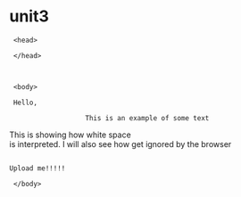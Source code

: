 # unit3
<html>

     <head>

     </head>

 

     <body>

     Hello,

                       This is an example of some text

This is showing how white space <br> is interpreted.  I will also see how <!-- comments --> get ignored by the browser

 

                                                                                      Upload me!!!!! 

     </body>

</html>
